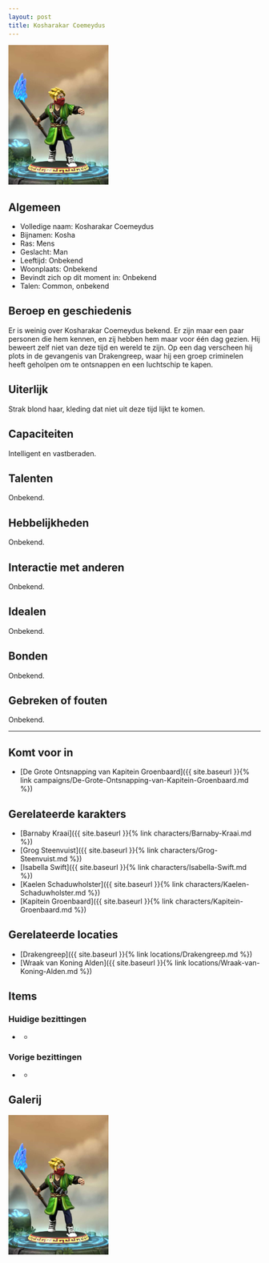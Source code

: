 ```yaml
---
layout: post
title: Kosharakar Coemeydus
---
```


<img src="../images/Kosharakar Coemeydus.jpg" alt="Kosharakar Coemeydus" width=200>

## Algemeen
* Volledige naam: Kosharakar Coemeydus
* Bijnamen: Kosha
* Ras: Mens
* Geslacht: Man
* Leeftijd: Onbekend
* Woonplaats: Onbekend
* Bevindt zich op dit moment in: Onbekend
* Talen: Common, onbekend

## Beroep en geschiedenis
Er is weinig over Kosharakar Coemeydus bekend. Er zijn maar een paar personen die hem kennen, en zij hebben hem maar voor één dag gezien. Hij beweert zelf niet van deze tijd en wereld te zijn. Op een dag verscheen hij plots in de gevangenis van Drakengreep, waar hij een groep criminelen heeft geholpen om te ontsnappen en een luchtschip te kapen.

## Uiterlijk
Strak blond haar, kleding dat niet uit deze tijd lijkt te komen.

## Capaciteiten
Intelligent en vastberaden.

## Talenten
Onbekend.

## Hebbelijkheden
Onbekend.

## Interactie met anderen
Onbekend.

## Idealen
Onbekend.

## Bonden
Onbekend.

## Gebreken of fouten
Onbekend.

---

## Komt voor in
* [De Grote Ontsnapping van Kapitein Groenbaard]({{ site.baseurl }}{% link campaigns/De-Grote-Ontsnapping-van-Kapitein-Groenbaard.md %})

## Gerelateerde karakters
* [Barnaby Kraai]({{ site.baseurl }}{% link characters/Barnaby-Kraai.md %})
* [Grog Steenvuist]({{ site.baseurl }}{% link characters/Grog-Steenvuist.md %})
* [Isabella Swift]({{ site.baseurl }}{% link characters/Isabella-Swift.md %})
* [Kaelen Schaduwholster]({{ site.baseurl }}{% link characters/Kaelen-Schaduwholster.md %})
* [Kapitein Groenbaard]({{ site.baseurl }}{% link characters/Kapitein-Groenbaard.md %})

## Gerelateerde locaties
* [Drakengreep]({{ site.baseurl }}{% link locations/Drakengreep.md %})
* [Wraak van Koning Alden]({{ site.baseurl }}{% link locations/Wraak-van-Koning-Alden.md %})

## Items

### Huidige bezittingen
* -

### Vorige bezittingen
* -

## Galerij
<img src="../images/Kosharakar Coemeydus.jpg" alt="Kosharakar Coemeydus" width=200>